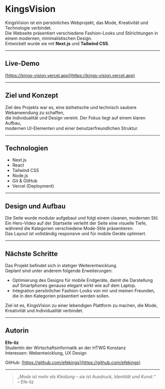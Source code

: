 # KingsVision

KingsVision ist ein persönliches Webprojekt, das Mode, Kreativität und Technologie verbindet.  
Die Webseite präsentiert verschiedene Fashion-Looks und Stilrichtungen in einem modernen, minimalistischen Design.  
Entwickelt wurde sie mit **Next.js** und **Tailwind CSS**.

---

## Live-Demo
[https://kings-vision.vercel.app](https://kings-vision.vercel.app)

---

## Ziel und Konzept

Ziel des Projekts war es, eine ästhetische und technisch saubere Webanwendung zu schaffen,  
die Individualität und Design vereint. Der Fokus liegt auf einem klaren Aufbau,  
modernen UI-Elementen und einer benutzerfreundlichen Struktur.

---

## Technologien

- Next.js  
- React  
- Tailwind CSS  
- Node.js  
- Git & GitHub  
- Vercel (Deployment)

---

## Design und Aufbau

Die Seite wurde modular aufgebaut und folgt einem cleanen, modernen Stil.  
Ein Hero-Video auf der Startseite verleiht der Seite eine visuelle Tiefe,  
während die Kategorien verschiedene Mode-Stile präsentieren.  
Das Layout ist vollständig responsive und für mobile Geräte optimiert.

---

## Nächste Schritte

Das Projekt befindet sich in stetiger Weiterentwicklung.  
Geplant sind unter anderem folgende Erweiterungen:

- Optimierung des Designs für mobile Endgeräte, damit die Darstellung auf Smartphones genauso elegant wirkt wie auf dem Laptop.  
- Integration persönlicher Fashion-Looks von mir und meinen Freunden, die in den Kategorien präsentiert werden sollen.  

Ziel ist es, KingsVision zu einer lebendigen Plattform zu machen, die Mode, Kreativität und Individualität verbindet.

---

## Autorin

**Efe-liz**  
Studentin der Wirtschaftsinformatik an der HTWG Konstanz  
Interessen: Webentwicklung, UX Design

GitHub: [https://github.com/efekings](https://github.com/efekings)

---

> *„Mode ist mehr als Kleidung – sie ist Ausdruck, Identität und Kunst.“*  
> – Efe-liz
